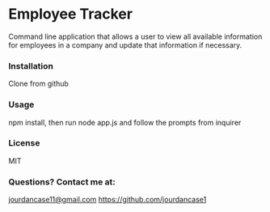 
# Employee Tracker
Command line application that allows a user to view all available information for employees in a company and update that information if necessary. 

### Installation
Clone from github

### Usage
npm install, then run node app.js and follow the prompts from inquirer
    
### License
MIT
     
### Questions? Contact me at: 
jourdancase11@gmail.com
https://github.com/jourdancase1         
